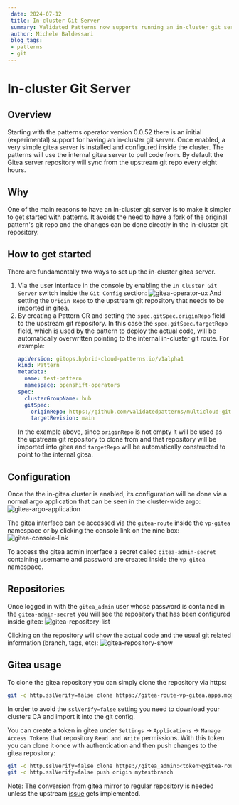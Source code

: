 ```yaml
---
 date: 2024-07-12
 title: In-cluster Git Server
 summary: Validated Patterns now supports running an in-cluster git server
 author: Michele Baldessari
 blog_tags:
 - patterns
 - git
---
```


# In-cluster Git Server

## Overview

Starting with the patterns operator version 0.0.52 there is an initial (experimental)
support for having an in-cluster git server. Once enabled, a very simple gitea server 
is installed and configured inside the cluster. The patterns will use the internal
gitea server to pull code from. By default the Gitea server repository will sync from
the upstream git repo every eight hours.

## Why

One of the main reasons to have an in-cluster git server is to make it simpler
to get started with patterns. It avoids the need to have a fork of the original
pattern's git repo and the changes can be done directly in the in-cluster git 
repository.

## How to get started

There are fundamentally two ways to set up the in-cluster gitea server. 

1. Via the user interface in the console by enabling the `In Cluster Git Server` switch
   inside the `Git Config` section:
   ![gitea-operator-ux](/images/operator-gitea-config.png)
   And setting the `Origin Repo` to the upstream git repository that needs to be
   imported in gitea.
2. By creating a Pattern CR and setting the `spec.gitSpec.originRepo` field to the upstream
   git repository. In this case the `spec.gitSpec.targetRepo` field, which is used by the pattern 
   to deploy the actual code, will be automatically overwritten pointing to the internal in-cluster
   git route. For example:
   ```yaml
   apiVersion: gitops.hybrid-cloud-patterns.io/v1alpha1
   kind: Pattern
   metadata:
     name: test-pattern
     namespace: openshift-operators
   spec:
     clusterGroupName: hub
     gitSpec:
       originRepo: https://github.com/validatedpatterns/multicloud-gitops
       targetRevision: main
   ```
   In the example above, since `originRepo` is not empty it will be used as the upstream git repository
   to clone from and that repository will be imported into gitea and `targetRepo` will be automatically
   constructed to point to the internal gitea.

## Configuration

Once the the in-gitea cluster is enabled, its configuration will be done via a normal argo application
that can be seen in the cluster-wide argo:
![gitea-argo-application](/images/gitea-argocd-application.png)

The gitea interface can be accessed via the `gitea-route` inside the `vp-gitea` namespace or by clicking
the console link on the nine box:
![gitea-console-link](/images/gitea-console-link.png)

To access the gitea admin interface a secret called `gitea-admin-secret`
containing username and password are created inside the `vp-gitea` namespace.

## Repositories

Once logged in with the `gitea_admin` user whose password is contained in the `gitea-admin-secret`
you will see the repository that has been configured inside gitea:
![gitea-repository-list](/images/gitea-repository-list.png)

Clicking on the repository will show the actual code and the usual git related information (branch, tags, etc):
![gitea-repository-show](/images/gitea-repository-show.png)

## Gitea usage

To clone the gitea repository you can simply clone the repository via https:
```sh 
git -c http.sslVerify=false clone https://gitea-route-vp-gitea.apps.mcg-hub.aws.validatedpatterns.io/gitea_admin/multicloud-gitops.git
```
In order to avoid the `sslVerify=false` setting you need to download your clusters CA and import it into the git config.

You can create a token in gitea under `Settings` -> `Applications` -> `Manage
Access Tokens` that repository `Read and Write` permissions. With this token
you can clone it once with authentication and then push changes to the gitea
repository:
```sh
git -c http.sslVerify=false clone https://gitea_admin:<token>@gitea-route-vp-gitea.apps.mcg-hub.aws.validatedpatterns.io/gitea_admin/multicloud-gitops.git
git -c http.sslVerify=false push origin mytestbranch
```

Note: The conversion from gitea mirror to regular repository is needed unless the upstream [issue](https://github.com/go-gitea/gitea/issues/7609) gets implemented.
